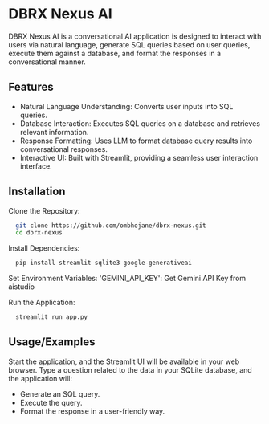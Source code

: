
# DBRX Nexus AI

DBRX Nexus AI is a conversational AI application is designed to interact with users via natural language, generate SQL queries based on user queries, execute them against a database, and format the responses in a conversational manner.



## Features

- Natural Language Understanding: Converts user inputs into SQL queries.
- Database Interaction: Executes SQL queries on a database and retrieves relevant information.
- Response Formatting: Uses LLM to format database query results into conversational responses.
- Interactive UI: Built with Streamlit, providing a seamless user interaction interface.




## Installation

Clone the Repository:

```bash
  git clone https://github.com/ombhojane/dbrx-nexus.git
  cd dbrx-nexus
```

Install Dependencies:

```bash
  pip install streamlit sqlite3 google-generativeai
```
    
Set Environment Variables:
'GEMINI_API_KEY': Get Gemini API Key from aistudio

Run the Application:
```bash
  streamlit run app.py
```

## Usage/Examples

Start the application, and the Streamlit UI will be available in your web browser. Type a question related to the data in your SQLite database, and the application will:

- Generate an SQL query.
- Execute the query.
- Format the response in a user-friendly way.

